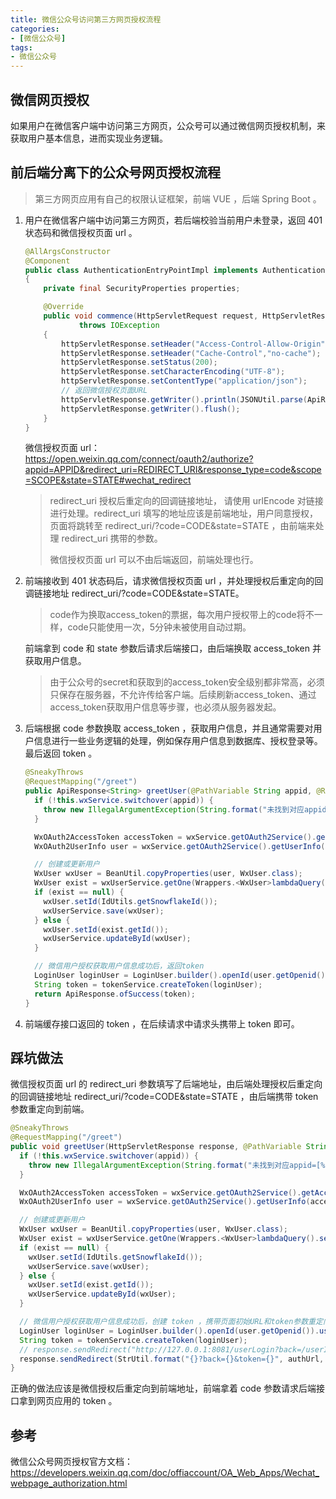 ```yaml
---
title: 微信公众号访问第三方网页授权流程
categories:
- [微信公众号]
tags:
- 微信公众号
---
```




## 微信网页授权

如果用户在微信客户端中访问第三方网页，公众号可以通过微信网页授权机制，来获取用户基本信息，进而实现业务逻辑。

## 前后端分离下的公众号网页授权流程

> 第三方网页应用有自己的权限认证框架，前端 VUE ，后端 Spring Boot 。

1. 用户在微信客户端中访问第三方网页，若后端校验当前用户未登录，返回 401 状态码和微信授权页面 url 。

   ```java
   @AllArgsConstructor
   @Component
   public class AuthenticationEntryPointImpl implements AuthenticationEntryPoint
   {
       private final SecurityProperties properties;
   
       @Override
       public void commence(HttpServletRequest request, HttpServletResponse httpServletResponse, AuthenticationException e)
               throws IOException
       {
           httpServletResponse.setHeader("Access-Control-Allow-Origin", "*");
           httpServletResponse.setHeader("Cache-Control","no-cache");
           httpServletResponse.setStatus(200);
           httpServletResponse.setCharacterEncoding("UTF-8");
           httpServletResponse.setContentType("application/json");
           // 返回微信授权页面URL
           httpServletResponse.getWriter().println(JSONUtil.parse(ApiResponse.ofStatus(HttpStatus.UNAUTHORIZED, properties.getAuthurl())));
           httpServletResponse.getWriter().flush();
       }
   }
   ```

   微信授权页面 url：https://open.weixin.qq.com/connect/oauth2/authorize?appid=APPID&redirect_uri=REDIRECT_URI&response_type=code&scope=SCOPE&state=STATE#wechat_redirect

   > redirect_uri 授权后重定向的回调链接地址， 请使用 urlEncode 对链接进行处理。redirect_uri 填写的地址应该是前端地址，用户同意授权，页面将跳转至 redirect_uri/?code=CODE&state=STATE ，由前端来处理 redirect_uri 携带的参数。
   >
   > 微信授权页面 url 可以不由后端返回，前端处理也行。

2. 前端接收到 401 状态码后，请求微信授权页面 url ，并处理授权后重定向的回调链接地址 redirect_uri/?code=CODE&state=STATE。

   > code作为换取access_token的票据，每次用户授权带上的code将不一样，code只能使用一次，5分钟未被使用自动过期。

   前端拿到 code 和 state 参数后请求后端接口，由后端换取 access_token 并获取用户信息。

   > 由于公众号的secret和获取到的access_token安全级别都非常高，必须只保存在服务器，不允许传给客户端。后续刷新access_token、通过access_token获取用户信息等步骤，也必须从服务器发起。

3. 后端根据 code 参数换取 access_token ，获取用户信息，并且通常需要对用户信息进行一些业务逻辑的处理，例如保存用户信息到数据库、授权登录等。最后返回 token 。

   ```java
   @SneakyThrows
   @RequestMapping("/greet")
   public ApiResponse<String> greetUser(@PathVariable String appid, @RequestParam String code, @RequestParam(required = false) String state) {
     if (!this.wxService.switchover(appid)) {
       throw new IllegalArgumentException(String.format("未找到对应appid=[%s]的配置，请核实！", appid));
     }
   
     WxOAuth2AccessToken accessToken = wxService.getOAuth2Service().getAccessToken(code);
     WxOAuth2UserInfo user = wxService.getOAuth2Service().getUserInfo(accessToken, null);
   
     // 创建或更新用户
     WxUser wxUser = BeanUtil.copyProperties(user, WxUser.class);
     WxUser exist = wxUserService.getOne(Wrappers.<WxUser>lambdaQuery().select(WxUser::getId).eq(WxUser::getOpenid, wxUser.getOpenid()));
     if (exist == null) {
       wxUser.setId(IdUtils.getSnowflakeId());
       wxUserService.save(wxUser);
     } else {
       wxUser.setId(exist.getId());
       wxUserService.updateById(wxUser);
     }
   
     // 微信用户授权获取用户信息成功后，返回token
     LoginUser loginUser = LoginUser.builder().openId(user.getOpenid()).userId(wxUser.getId()).wxOAuth2UserInfo(user).build();
     String token = tokenService.createToken(loginUser);
     return ApiResponse.ofSuccess(token);
   }
   ```

4. 前端缓存接口返回的 token ，在后续请求中请求头携带上 token 即可。

## 踩坑做法

微信授权页面 url 的 redirect_uri 参数填写了后端地址，由后端处理授权后重定向的回调链接地址 redirect_uri/?code=CODE&state=STATE ，由后端携带 token 参数重定向到前端。

```java
@SneakyThrows
@RequestMapping("/greet")
public void greetUser(HttpServletResponse response, @PathVariable String appid, @RequestParam String code, @RequestParam(required = false) String state) {
  if (!this.wxService.switchover(appid)) {
    throw new IllegalArgumentException(String.format("未找到对应appid=[%s]的配置，请核实！", appid));
  }

  WxOAuth2AccessToken accessToken = wxService.getOAuth2Service().getAccessToken(code);
  WxOAuth2UserInfo user = wxService.getOAuth2Service().getUserInfo(accessToken, null);

  // 创建或更新用户
  WxUser wxUser = BeanUtil.copyProperties(user, WxUser.class);
  WxUser exist = wxUserService.getOne(Wrappers.<WxUser>lambdaQuery().select(WxUser::getId).eq(WxUser::getOpenid, wxUser.getOpenid()));
  if (exist == null) {
    wxUser.setId(IdUtils.getSnowflakeId());
    wxUserService.save(wxUser);
  } else {
    wxUser.setId(exist.getId());
    wxUserService.updateById(wxUser);
  }

  // 微信用户授权获取用户信息成功后，创建 token ，携带页面初始URL和token参数重定向到前端登录页面
  LoginUser loginUser = LoginUser.builder().openId(user.getOpenid()).userId(wxUser.getId()).wxOAuth2UserInfo(user).build();
  String token = tokenService.createToken(loginUser);
  // response.sendRedirect("http://127.0.0.1:8081/userLogin?back=/userInfo&token=" + token);
  response.sendRedirect(StrUtil.format("{}?back={}&token={}", authUrl, state, token));
}
```

正确的做法应该是微信授权后重定向到前端地址，前端拿着 code 参数请求后端接口拿到网页应用的 token 。

## 参考

微信公众号网页授权官方文档：https://developers.weixin.qq.com/doc/offiaccount/OA_Web_Apps/Wechat_webpage_authorization.html